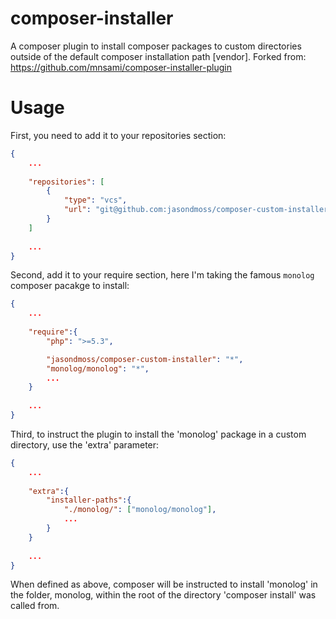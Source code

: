 composer-installer
==================

A composer plugin to install composer packages to custom directories outside of the default composer installation path [vendor]. Forked from: https://github.com/mnsami/composer-installer-plugin

Usage
=====

First, you need to add it to your repositories section:

```json
{
    ...
    
    "repositories": [
        {
            "type": "vcs",
            "url": "git@github.com:jasondmoss/composer-custom-installer.git"
        }
    ]
    
    ...
}
```

Second, add it to your require section, here I'm taking the famous `monolog` composer pacakge to install:

```json
{
    ...
    
    "require":{
        "php": ">=5.3",

        "jasondmoss/composer-custom-installer": "*",
        "monolog/monolog": "*",
        ...
    }
    
    ...
}
```


Third, to instruct the plugin to install the 'monolog' package in a custom directory, use the 'extra' parameter:

```json
{
    ...
    
    "extra":{
        "installer-paths":{
            "./monolog/": ["monolog/monolog"],
            ...
        }
    }
    
    ...
}
```

When defined as above, composer will be instructed to install 'monolog' in the folder, monolog, within the root of the directory 'composer install' was called from.
